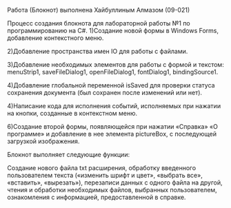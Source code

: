Работа (Блокнот) выполнена Хайбуллиным Алмазом (09-021) 

Процесс создания блокнота для лабораторной работы №1 по программированию на С#.
1)Создание новой формы в Windows Forms, добавление контекстного меню.

2)Добавление пространства имен IO для работы с файлами.

3)Добавление необходимых элементов для работы с формой и текстом: menuStrip1, saveFileDialog1, openFileDialog1, fontDialog1, bindingSource1.

4)Добавление глобальной переменной isSaved для проверки статуса сохранения документа (был сохранен после изменений или нет).

4)Написание кода для исполнения событий, исполняемых при нажатии на кнопки, созданные в контекстном меню.

6)Создание второй формы, появляющейся при нажатии «Справка»       «О программе» и добавление в нее элемента pictureBox, с последующей загрузкой изображения.

Блокнот выполняет следующие функции:

Создание нового файла txt расширения, обработку введенного пользователем текста («изменить шрифт и цвет», «выбрать все», «вставить», «вырезать»), перезаписи данных с одного файла на другой, чтения и обработки необходимых файлов, выбранных пользователем, ознакомления с информацией, предоставленной в справке.
